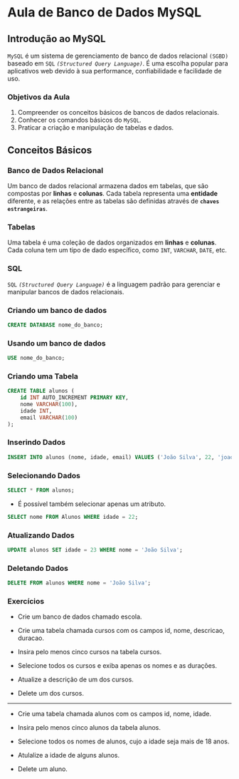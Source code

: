 # Aula de Banco de Dados MySQL

## Introdução ao MySQL

`MySQL` é um sistema de gerenciamento de banco de dados relacional `(SGBD)` baseado em `SQL` *`(Structured Query Language)`*. É uma escolha popular para aplicativos web devido à sua performance, confiabilidade e facilidade de uso.

### Objetivos da Aula

1. Compreender os conceitos básicos de bancos de dados relacionais.
2. Conhecer os comandos básicos do `MySQL`.
4. Praticar a criação e manipulação de tabelas e dados.

## Conceitos Básicos

### Banco de Dados Relacional

Um banco de dados relacional armazena dados em tabelas, que são compostas por **linhas** e **colunas**. Cada tabela representa uma **entidade** diferente, e as relações entre as tabelas são definidas através de **`chaves estrangeiras`**.

### Tabelas

Uma tabela é uma coleção de dados organizados em **linhas** e **colunas**. Cada coluna tem um tipo de dado específico, como `INT`, `VARCHAR`, `DATE`, etc.

### SQL

`SQL` *`(Structured Query Language)`* é a linguagem padrão para gerenciar e manipular bancos de dados relacionais.

### Criando um banco de dados

```sql
CREATE DATABASE nome_do_banco;
```

### Usando um banco de dados

```sql
USE nome_do_banco;
```

### Criando uma Tabela

```sql
CREATE TABLE alunos (
    id INT AUTO_INCREMENT PRIMARY KEY,
    nome VARCHAR(100),
    idade INT,
    email VARCHAR(100)
);
```

### Inserindo Dados

```sql
INSERT INTO alunos (nome, idade, email) VALUES ('João Silva', 22, 'joao@example.com');
```

### Selecionando Dados

```sql
SELECT * FROM alunos;
```

- É possível também selecionar apenas um atributo.

```sql
SELECT nome FROM Alunos WHERE idade = 22;
```

### Atualizando Dados

```sql
UPDATE alunos SET idade = 23 WHERE nome = 'João Silva';
```

### Deletando Dados

```sql
DELETE FROM alunos WHERE nome = 'João Silva';
```

### Exercícios


- Crie um banco de dados chamado escola.

- Crie uma tabela chamada cursos com os campos id, nome, descricao, duracao.

- Insira pelo menos cinco cursos na tabela cursos.

- Selecione todos os cursos e exiba apenas os nomes e as durações.

- Atualize a descrição de um dos cursos.

- Delete um dos cursos.

---

- Crie uma tabela chamada alunos com os campos id, nome, idade.

- Insira pelo menos cinco alunos da tabela alunos.

- Selecione todos os nomes de alunos, cujo a idade seja mais de 18 anos.

- Atulalize a idade de alguns alunos.

- Delete um aluno.